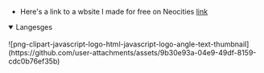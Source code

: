 

- Here's a link to a wbsite I made for free on Neocities [link](https://nothingthepng.neocities.org/)

<details open>
<summary>Langesges</summary>
<br>
![png-clipart-javascript-logo-html-javascript-logo-angle-text-thumbnail](https://github.com/user-attachments/assets/9b30e93a-04e9-49df-8159-cdc0b76ef35b)

</details>
